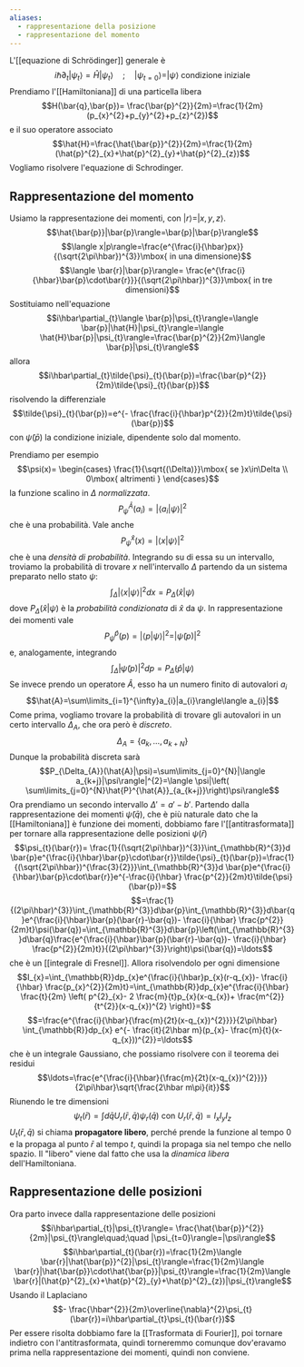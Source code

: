 ```yaml
---
aliases:
  - rappresentazione della posizione
  - rappresentazione del momento
---
```

L'[[equazione di Schrödinger]] generale è
$$i\hbar\partial_{t}|\psi_{t}\rangle=\hat{H}|\psi_{t}\rangle\quad;\quad |\psi_{t=0}\rangle=|\psi\rangle\mbox{ condizione iniziale}$$
Prendiamo l'[[Hamiltoniana]] di una particella libera
$$H(\bar{q},\bar{p})= \frac{\bar{p}^{2}}{2m}=\frac{1}{2m}(p_{x}^{2}+p_{y}^{2}+p_{z}^{2})$$
e il suo operatore associato
$$\hat{H}=\frac{\hat{\bar{p}}^{2}}{2m}=\frac{1}{2m}(\hat{p}^{2}_{x}+\hat{p}^{2}_{y}+\hat{p}^{2}_{z})$$
Vogliamo risolvere l'equazione di Schrodinger.
## Rappresentazione del momento
Usiamo la rappresentazione dei momenti, con $|r\rangle=|x,y,z\rangle$.
$$\hat{\bar{p}}|\bar{p}\rangle=\bar{p}|\bar{p}\rangle$$
$$\langle x|p\rangle=\frac{e^{\frac{i}{\hbar}px}}{(\sqrt{2\pi\hbar})^{3}}\mbox{ in una dimensione}$$
$$\langle \bar{r}|\bar{p}\rangle= \frac{e^{\frac{i}{\hbar}\bar{p}\cdot\bar{r}}}{(\sqrt{2\pi\hbar})^{3}}\mbox{ in tre dimensioni}$$
Sostituiamo nell'equazione
$$i\hbar\partial_{t}\langle \bar{p}|\psi_{t}\rangle=\langle \bar{p}|\hat{H}|\psi_{t}\rangle=\langle \hat{H}\bar{p}|\psi_{t}\rangle=\frac{\bar{p}^{2}}{2m}\langle \bar{p}|\psi_{t}\rangle$$
allora
$$i\hbar\partial_{t}\tilde{\psi}_{t}(\bar{p})=\frac{\bar{p}^{2}}{2m}\tilde{\psi}_{t}(\bar{p})$$
risolvendo la differenziale
$$\tilde{\psi}_{t}(\bar{p})=e^{- \frac{\frac{i}{\hbar}p^{2}}{2m}t}\tilde{\psi}(\bar{p})$$
con $\tilde{\psi}(\bar{p})$ la condizione iniziale, dipendente solo dal momento.

Prendiamo per esempio
$$\psi(x)= \begin{cases}
\frac{1}{\sqrt{(\Delta)}}\mbox{ se }x\in\Delta  \\
0\mbox{ altrimenti }
\end{cases}$$
la funzione scalino in $\Delta$ *normalizzata*.
$$P_{\psi}^{\hat{A}}(a_{i})=|\langle a_{i}|\psi\rangle|^{2}$$
che è una probabilità. Vale anche
$$P_{\psi}^\hat{x}(x)=|\langle x|\psi\rangle|^{2}$$
che è una *densità di probabilità*. Integrando su di essa su un intervallo, troviamo la probabilità di trovare $x$ nell'intervallo $\Delta$ partendo da un sistema preparato nello stato $\psi$:
$$\int_{\Delta}|\langle x|\psi\rangle|^{2}dx=P_{\Delta}(\hat{x}|\psi)$$
dove $P_{\Delta}(\hat{x}|\psi)$ è la *probabilità condizionata* di $\hat{x}$ da $\psi$. In rappresentazione dei momenti vale
$$P_{\psi}^{\hat{p}}(p)=|\langle p|\psi\rangle|^{2}=|\tilde{\psi}(p)|^{2}$$
e, analogamente, integrando
$$\int_{\tilde{\Delta}}|\tilde{\psi}(p)|^{2}dp=P_{\tilde{\Delta}}(\hat{p}|\psi)$$
Se invece prendo un operatore $\hat{A}$, esso ha un numero finito di autovalori $a_{i}$ 
$$\hat{A}=\sum\limits_{i=1}^{\infty}a_{i}|a_{i}\rangle\langle a_{i}|$$
Come prima, vogliamo trovare la probabilità di trovare gli autovalori in un certo intervallo $\Delta_{A}$, che ora però è *discreto*.
$$\Delta_{A}=\{a_{k},\ldots,a_{k+N}\}$$
Dunque la probabilità discreta sarà
$$P_{\Delta_{A}}(\hat{A}|\psi)=\sum\limits_{j=0}^{N}|\langle a_{k+j}|\psi\rangle|^{2}=\langle \psi|\left( \sum\limits_{j=0}^{N}\hat{P}^{\hat{A}}_{a_{k+j}}\right)\psi\rangle$$
Ora prendiamo un secondo intervallo $\Delta'=a'-b'$. Partendo dalla rappresentazione dei momenti $\tilde{\psi}(\bar{q})$, che è più naturale dato che la [[Hamiltoniana]] è funzione dei momenti, dobbiamo fare l'[[antitrasformata]] per tornare alla rappresentazione delle posizioni $\psi(\bar{r})$ 
$$\psi_{t}(\bar{r})= \frac{1}{(\sqrt{2\pi\hbar})^{3}}\int_{\mathbb{R}^{3}}d \bar{p}e^{\frac{i}{\hbar}\bar{p}\cdot\bar{r}}\tilde{\psi}_{t}(\bar{p})=\frac{1}{(\sqrt{2\pi\hbar})^{\frac{3}{2}}}\int_{\mathbb{R}^{3}}d \bar{p}e^{\frac{i}{\hbar}\bar{p}\cdot\bar{r}}e^{-\frac{i}{\hbar} \frac{p^{2}}{2m}t}\tilde{\psi}(\bar{p})=$$
$$=\frac{1}{(2\pi\hbar)^{3}}\int_{\mathbb{R}^{3}}d\bar{p}\int_{\mathbb{R}^{3}}d\bar{q}e^{\frac{i}{\hbar}\bar{p}(\bar{r}-\bar{q})- \frac{i}{\hbar} \frac{p^{2}}{2m}t}\psi(\bar{q})=\int_{\mathbb{R}^{3}}d\bar{p}\left(\int_{\mathbb{R}^{3}}d\bar{q}\frac{e^{\frac{i}{\hbar}\bar{p}(\bar{r}-\bar{q})- \frac{i}{\hbar} \frac{p^{2}}{2m}t}}{(2\pi\hbar)^{3}}\right)\psi(\bar{q})=\ldots$$
che è un [[integrale di Fresnel]]. Allora risolvendolo per ogni dimensione
$$I_{x}=\int_{\mathbb{R}}dp_{x}e^{\frac{i}{\hbar}p_{x}(r-q_{x})- \frac{i}{\hbar} \frac{p_{x}^{2}}{2m}t}=\int_{\mathbb{R}}dp_{x}e^{\frac{i}{\hbar} \frac{t}{2m} \left( p^{2}_{x}- 2 \frac{m}{t}p_{x}(x-q_{x})+ \frac{m^{2}}{t^{2}}(x-q_{x})^{2} \right)}=$$
$$=\frac{e^{\frac{i}{\hbar}{\frac{m}{2t}(x-q_{x})^{2}}}}{2\pi\hbar} \int_{\mathbb{R}}dp_{x} e^{- \frac{it}{2\hbar m}(p_{x}- \frac{m}{t}(x-q_{x}))^{2}}=\ldots$$
che è un integrale Gaussiano, che possiamo risolvere con il teorema dei residui
$$\ldots=\frac{e^{\frac{i}{\hbar}{\frac{m}{2t}(x-q_{x})^{2}}}}{2\pi\hbar}\sqrt{\frac{2\hbar m\pi}{it}}$$
Riunendo le tre dimensioni
$$\psi_{t}(\bar{r})=\int d\bar{q} U_{r}(\bar{r},\bar{q})\psi_{r}(\bar{q})\mbox{ con }U_{r}(\bar{r},\bar{q})=I_{x}I_{y}I_{z}$$
$U_{t}(\bar{r},\bar{q})$ si chiama **propagatore libero**, perché prende la funzione al tempo 0 e la propaga al punto $\bar{r}$ al tempo $t$, quindi la propaga sia nel tempo che nello spazio. Il "libero" viene dal fatto che usa la *dinamica libera* dell'Hamiltoniana.

## Rappresentazione delle posizioni
Ora parto invece dalla rappresentazione delle posizioni
$$i\hbar\partial_{t}|\psi_{t}\rangle= \frac{\hat{\bar{p}}^{2}}{2m}|\psi_{t}\rangle\quad;\quad |\psi_{t=0}\rangle=|\psi\rangle$$
$$i\hbar\partial_{t}(\bar{r})=\frac{1}{2m}\langle \bar{r}|\hat{\bar{p}}^{2}|\psi_{t}\rangle=\frac{1}{2m}\langle \bar{r}|\hat{\bar{p}}\cdot\hat{\bar{p}}|\psi_{t}\rangle=\frac{1}{2m}\langle \bar{r}|(\hat{p}^{2}_{x}+\hat{p}^{2}_{y}+\hat{p}^{2}_{z})|\psi_{t}\rangle$$
Usando il Laplaciano
$$- \frac{\hbar^{2}}{2m}\overline{\nabla}^{2}\psi_{t}(\bar{r})=i\hbar\partial_{t}\psi_{t}(\bar{r})$$
Per essere risolta dobbiamo fare la [[Trasformata di Fourier]], poi tornare indietro con l'antitrasformata, quindi torneremmo comunque dov'eravamo prima nella rappresentazione dei momenti, quindi non conviene.